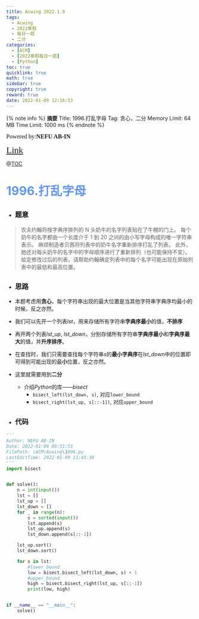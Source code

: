 ```yaml
---
title: Acwing 2022.1.9
tags:
  - Acwing
  - 2022寒假
  - 每日一题
  - 二分
categories:
  - [ACM]
  - [2022寒假每日一题]
  - [Python]
toc: true
quicklink: true
math: true
sidebar: true
copyright: true
reward: true
date: 2022-01-09 12:16:53
---
```


{% note info %}
**摘要**
Title: 1996.打乱字母
Tag: 贪心，二分
Memory Limit: 64 MB
Time Limit: 1000 ms
{% endnote %}
<!-- more -->

<font size=3 face=楷体>Powered by:**NEFU AB-IN**</font>

<font color=#FFA500 size=5 face=楷体>[Link](https://www.acwing.com/problem/content/1998/)</font>

@[TOC](文章目录)

# <font color=#6495ED size=6>1996.打乱字母</font>

* ## <font size=4 face=粗体>题意</font>

> 农夫约翰将按字典序排列的 N 头奶牛的名字列表贴在了牛棚的门上。
> 每个奶牛的名字都由一个长度介于 1 到 20 之间的由小写字母构成的唯一字符串表示。
> 麻烦制造者贝茜将列表中的奶牛名字重新排序打乱了列表。
> 此外，她还对每头奶牛的名字中的字母顺序进行了重新排列（也可能保持不变）。
> 给定修改过后的列表，请帮助约翰确定列表中的每个名字可能出现在原始列表中的最低和最高位置。
  

* ## <font size=4 face=粗体>思路</font>

* 本题考虑用**贪心**，每个字符串出现的最大位置是当其他字符串字典序均最小的时候，反之亦然。
* 我们可以先开一个列表$lst$，用来存储所有字符串**字典序最小**的值，**不排序**
* 再开两个列表$lst\_up$, $lst\_down$，分别存储所有字符串**字典序最小**和**字典序最大**的值，并**升序排序**。
* 在查找时，我们只需要查找每个字符串$s$的**最小字典序**在$lst\_down$中的位置即可得到可能出现的最**小**位置，反之亦然。
* 这里就需要用到**二分**
  * 介绍$Python$的库——$bisect$
    * `bisect_left(lst_down, s)`, 对应`lower_bound`
    * `bisect_right(lst_up, s[::-1])`, 对应`upper_bound`


* ## <font size=4 face=粗体>代码</font>

```python
'''
Author: NEFU AB-IN
Date: 2022-01-09 09:51:53
FilePath: \ACM\Acwing\1996.py
LastEditTime: 2022-01-09 11:43:36
'''
import bisect


def solve():
    n = int(input())
    lst = []
    lst_up = []
    lst_down = []
    for _ in range(n):
        s = sorted(input())
        lst.append(s)
        lst_up.append(s)
        lst_down.append(s[::-1])

    lst_up.sort()
    lst_down.sort()

    for s in lst:
        #lower_bound
        low = bisect.bisect_left(lst_down, s) + 1
        #upper_bound
        high = bisect.bisect_right(lst_up, s[::-1])
        print(low, high)


if __name__ == "__main__":
    solve()

```

